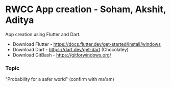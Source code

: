 # RWCC App creation - Soham, Akshit, Aditya
App creation using Flutter and Dart.

 - Download Flutter - https://docs.flutter.dev/get-started/install/windows
 - Download Dart - https://dart.dev/get-dart (Chocolatey)
 - Download GitBash - https://gitforwindows.org/

### Topic
"Probability for a safer world" (confirm with ma'am)

